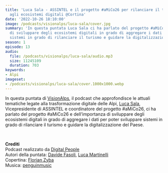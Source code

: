 ```yaml
---
title: 'Luca Sala - ASSINTEL e il progetto #aMiCo26 per rilanciare il turismo grazie
  agli ecosistemi digitali @Cortina'
date: '2022-10-26 18:10:00'
image: /podcasts/visionalps/luca-sala/cover.jpg
summary: 'In questa puntata Luca Sala ci ha parlato del progetto #aMiCo26 e dell’importanza
  di sviluppare degli ecosistemi digitali in grado di aggregare i dati per poter sviluppare
  sistemi in grado di rilanciare il turismo e guidare la digitalizzazione del Paese.'
season: 1
episode: 13
audio:
  file: /podcasts/visionalps/luca-sala/audio.mp3
  size: 11245109
  duration: 703
keywords:
- Alpi
imageset:
- /podcasts/visionalps/luca-sala/cover.1000x1000.webp
---
```


In questa puntata di [VisionAlps](https://www.visionalps.com/), il podcast che approfondisce le attuali tematiche legate alla trasformazione digitale delle Alpi, [Luca Sala](https://www.linkedin.com/in/luckehall/), Vicepresidente di ASSINTEL e coordinatore del progetto #aMiCo26, ci ha parlato del progetto #aMiCo26 e dell’importanza di sviluppare degli ecosistemi digitali in grado di aggregare i dati per poter sviluppare sistemi in grado di rilanciare il turismo e guidare la digitalizzazione del Paese.

<br>

**Crediti**<br>
Podcast realizzato da [Digital People](https://w3id.org/digitalpeople)<br>
Autori della puntata: [Davide Fasoli](https://www.linkedin.com/in/davide-fasoli-2b3246179/), [Luca Martinelli](https://www.linkedin.com/in/luca-martinelli/)<br>
Copertina: [Florian Zyba](https://www.linkedin.com/in/florian-zyba/)<br>
Musica: [penguinmusic](https://pixabay.com/users/penguinmusic-24940186/)